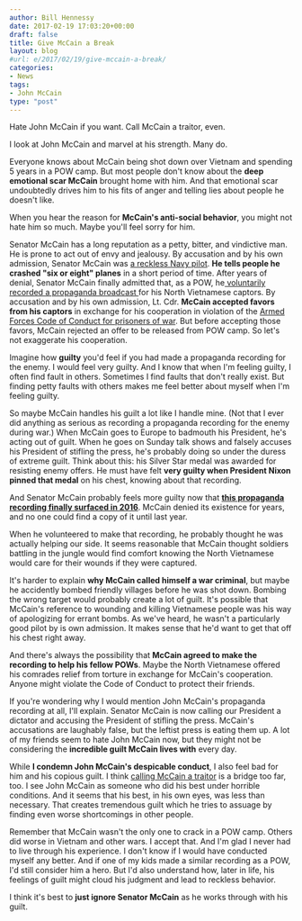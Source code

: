 ```yaml
---
author: Bill Hennessy
date: 2017-02-19 17:03:20+00:00
draft: false
title: Give McCain a Break
layout: blog
#url: e/2017/02/19/give-mccain-a-break/
categories:
- News
tags:
- John McCain
type: "post"
---
```


Hate John McCain if you want. Call McCain a traitor, even.

I look at John McCain and marvel at his strength. Many do.

Everyone knows about McCain being shot down over Vietnam and spending 5 years in a POW camp. But most people don't know about the **deep emotional scar McCain** brought home with him. And that emotional scar undoubtedly drives him to his fits of anger and telling lies about people he doesn't like.

When you hear the reason for **McCain's anti-social behavior**, you might not hate him so much. Maybe you'll feel sorry for him.

Senator McCain has a long reputation as a petty, bitter, and vindictive man. He is prone to act out of envy and jealousy. By accusation and by his own admission, Senator McCain was [a reckless Navy pilot](https://www.chicagoreader.com/Bleader/archives/2008/10/10/john-dramesis-unflattering-memories-of-his-fellow-pow-john-mccain). **He tells people he crashed "six or eight" planes** in a short period of time. After years of denial, Senator McCain finally admitted that, as a POW, he[ voluntarily recorded a propaganda broadcast ](https://www.trunews.com/article/john-mccains-1969-tokyo-rose-propaganda-recording-released)for his North Vietnamese captors. By accusation and by his own admission, Lt. Cdr. **McCain accepted favors from his captors** in exchange for his cooperation in violation of the [Armed Forces Code of Conduct for prisoners of war](https://www.usmcpress.com/heritage/code_conduct.htm). But before accepting those favors, McCain rejected an offer to be released from POW camp. So let's not exaggerate his cooperation.

Imagine how **guilty** you'd feel if you had made a propaganda recording for the enemy. I would feel very guilty. And I know that when I'm feeling guilty, I often find fault in others. Sometimes I find faults that don't really exist. But finding petty faults with others makes me feel better about myself when I'm feeling guilty.

So maybe McCain handles his guilt a lot like I handle mine. (Not that I ever did anything as serious as recording a propaganda recording for the enemy during war.) When McCain goes to Europe to badmouth his President, he's acting out of guilt. When he goes on Sunday talk shows and falsely accuses his President of stifling the press, he's probably doing so under the duress of extreme guilt. Think about this: his Silver Star medal was awarded for resisting enemy offers. He must have felt **very guilty when President Nixon pinned that medal** on his chest, knowing about that recording.

And Senator McCain probably feels more guilty now that **[this propaganda recording finally surfaced in 2016](https://www.trunews.com/article/john-mccains-1969-tokyo-rose-propaganda-recording-released)**. McCain denied its existence for years, and no one could find a copy of it until last year.

When he volunteered to make that recording, he probably thought he was actually helping our side. It seems reasonable that McCain thought soldiers battling in the jungle would find comfort knowing the North Vietnamese would care for their wounds if they were captured.

It's harder to explain **why McCain called himself a war criminal**, but maybe he accidently bombed friendly villages before he was shot down. Bombing the wrong target would probably create a lot of guilt. It's possible that McCain's reference to wounding and killing Vietnamese people was his way of apologizing for errant bombs. As we've heard, he wasn't a particularly good pilot by is own admission. It makes sense that he'd want to get that off his chest right away.

And there's always the possibility that **McCain agreed to make the recording to help his fellow POWs**. Maybe the North Vietnamese offered his comrades relief from torture in exchange for McCain's cooperation. Anyone might violate the Code of Conduct to protect their friends.

If you're wondering why I would mention John McCain's propaganda recording at all, I'll explain. Senator McCain is now calling our President a dictator and accusing the President of stifling the press. McCain's accusations are laughably false, but the leftist press is eating them up. A lot of my friends seem to hate John McCain now, but they might not be considering the **incredible guilt McCain lives with** every day.

While **I condemn John McCain's despicable conduct**, I also feel bad for him and his copious guilt. I think [calling McCain a traitor](https://www.oathkeepers.org/breaking-news-john-mccains-1969-tokyo-rose-propaganda-recording-released/) is a bridge too far, too. I see John McCain as someone who did his best under horrible conditions. And it seems that his best, in his own eyes, was less than necessary. That creates tremendous guilt which he tries to assuage by finding even worse shortcomings in other people.

Remember that McCain wasn't the only one to crack in a POW camp. Others did worse in Vietnam and other wars. I accept that. And I'm glad I never had to live through his experience. I don't know if I would have conducted myself any better. And if one of my kids made a similar recording as a POW, I'd still consider him a hero. But I'd also understand how, later in life, his feelings of guilt might cloud his judgment and lead to reckless behavior.

I think it's best to **just ignore Senator McCain** as he works through with his guilt.
